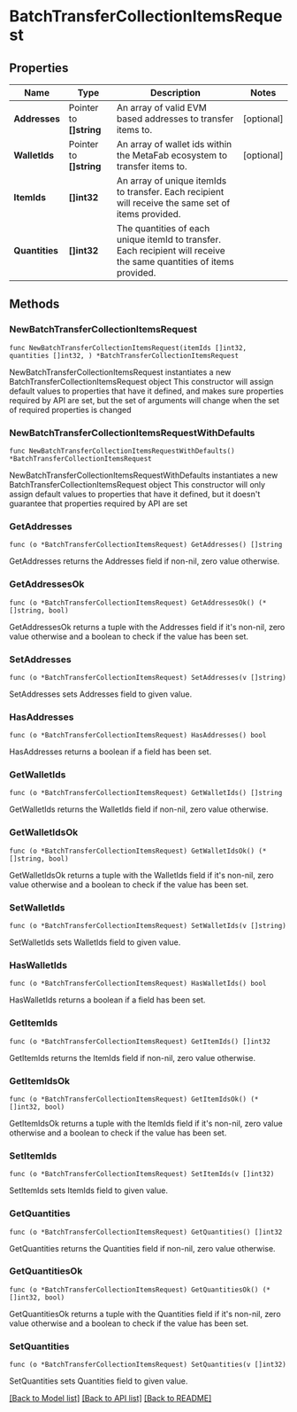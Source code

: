 # BatchTransferCollectionItemsRequest

## Properties

Name | Type | Description | Notes
------------ | ------------- | ------------- | -------------
**Addresses** | Pointer to **[]string** | An array of valid EVM based addresses to transfer items to. | [optional] 
**WalletIds** | Pointer to **[]string** | An array of wallet ids within the MetaFab ecosystem to transfer items to. | [optional] 
**ItemIds** | **[]int32** | An array of unique itemIds to transfer. Each recipient will receive the same set of items provided. | 
**Quantities** | **[]int32** | The quantities of each unique itemId to transfer. Each recipient will receive the same quantities of items provided. | 

## Methods

### NewBatchTransferCollectionItemsRequest

`func NewBatchTransferCollectionItemsRequest(itemIds []int32, quantities []int32, ) *BatchTransferCollectionItemsRequest`

NewBatchTransferCollectionItemsRequest instantiates a new BatchTransferCollectionItemsRequest object
This constructor will assign default values to properties that have it defined,
and makes sure properties required by API are set, but the set of arguments
will change when the set of required properties is changed

### NewBatchTransferCollectionItemsRequestWithDefaults

`func NewBatchTransferCollectionItemsRequestWithDefaults() *BatchTransferCollectionItemsRequest`

NewBatchTransferCollectionItemsRequestWithDefaults instantiates a new BatchTransferCollectionItemsRequest object
This constructor will only assign default values to properties that have it defined,
but it doesn't guarantee that properties required by API are set

### GetAddresses

`func (o *BatchTransferCollectionItemsRequest) GetAddresses() []string`

GetAddresses returns the Addresses field if non-nil, zero value otherwise.

### GetAddressesOk

`func (o *BatchTransferCollectionItemsRequest) GetAddressesOk() (*[]string, bool)`

GetAddressesOk returns a tuple with the Addresses field if it's non-nil, zero value otherwise
and a boolean to check if the value has been set.

### SetAddresses

`func (o *BatchTransferCollectionItemsRequest) SetAddresses(v []string)`

SetAddresses sets Addresses field to given value.

### HasAddresses

`func (o *BatchTransferCollectionItemsRequest) HasAddresses() bool`

HasAddresses returns a boolean if a field has been set.

### GetWalletIds

`func (o *BatchTransferCollectionItemsRequest) GetWalletIds() []string`

GetWalletIds returns the WalletIds field if non-nil, zero value otherwise.

### GetWalletIdsOk

`func (o *BatchTransferCollectionItemsRequest) GetWalletIdsOk() (*[]string, bool)`

GetWalletIdsOk returns a tuple with the WalletIds field if it's non-nil, zero value otherwise
and a boolean to check if the value has been set.

### SetWalletIds

`func (o *BatchTransferCollectionItemsRequest) SetWalletIds(v []string)`

SetWalletIds sets WalletIds field to given value.

### HasWalletIds

`func (o *BatchTransferCollectionItemsRequest) HasWalletIds() bool`

HasWalletIds returns a boolean if a field has been set.

### GetItemIds

`func (o *BatchTransferCollectionItemsRequest) GetItemIds() []int32`

GetItemIds returns the ItemIds field if non-nil, zero value otherwise.

### GetItemIdsOk

`func (o *BatchTransferCollectionItemsRequest) GetItemIdsOk() (*[]int32, bool)`

GetItemIdsOk returns a tuple with the ItemIds field if it's non-nil, zero value otherwise
and a boolean to check if the value has been set.

### SetItemIds

`func (o *BatchTransferCollectionItemsRequest) SetItemIds(v []int32)`

SetItemIds sets ItemIds field to given value.


### GetQuantities

`func (o *BatchTransferCollectionItemsRequest) GetQuantities() []int32`

GetQuantities returns the Quantities field if non-nil, zero value otherwise.

### GetQuantitiesOk

`func (o *BatchTransferCollectionItemsRequest) GetQuantitiesOk() (*[]int32, bool)`

GetQuantitiesOk returns a tuple with the Quantities field if it's non-nil, zero value otherwise
and a boolean to check if the value has been set.

### SetQuantities

`func (o *BatchTransferCollectionItemsRequest) SetQuantities(v []int32)`

SetQuantities sets Quantities field to given value.



[[Back to Model list]](../README.md#documentation-for-models) [[Back to API list]](../README.md#documentation-for-api-endpoints) [[Back to README]](../README.md)


